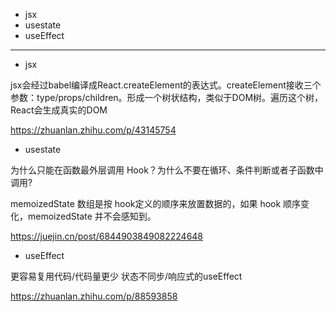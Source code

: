 * jsx
* usestate
* useEffect

---

* jsx

jsx会经过babel编译成React.createElement的表达式。createElement接收三个参数：type/props/children。形成一个树状结构，类似于DOM树。遍历这个树，React会生成真实的DOM

https://zhuanlan.zhihu.com/p/43145754

* usestate

为什么只能在函数最外层调用 Hook？为什么不要在循环、条件判断或者子函数中调用?

memoizedState 数组是按 hook定义的顺序来放置数据的，如果 hook 顺序变化，memoizedState 并不会感知到。

https://juejin.cn/post/6844903849082224648

* useEffect

更容易复用代码/代码量更少
状态不同步/响应式的useEffect

https://zhuanlan.zhihu.com/p/88593858